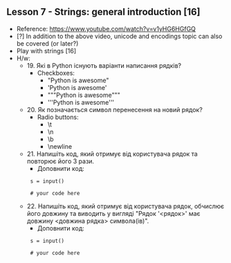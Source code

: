 ## Lesson 7 - Strings: general introduction [16]
- Reference: https://www.youtube.com/watch?v=v1yHG6HGfGQ
- [?] In addition to the above video, unicode and encodings topic can also be covered (or later?)
- Play with strings [16]
- H/w:
  - 19\. Які в Python існують варіанти написання рядків?
     - Checkboxes:
        - "Python is awesome"
        - 'Python is awesome'
        - """Python is awesome"""
        - '''Python is awesome'''
  - 20\. Як позначається символ перенесення на новий рядок?
     - Radio buttons:
        - \t
        - \n
        - \b
        - \newline
  - 21\. Напишіть код, який отримує від користувача рядок та повторює його 3 рази.
    - Доповнити код:
     ```
      s = input()
  
      # your code here
      ```
  - 22\. Напишіть код, який отримує від користувача рядок, обчислює його довжину та виводить у вигляді "Рядок '<рядок>' має довжину <довжина рядка> символa(ів)".
    - Доповнити код:
     ```
      s = input()
  
      # your code here
      ```